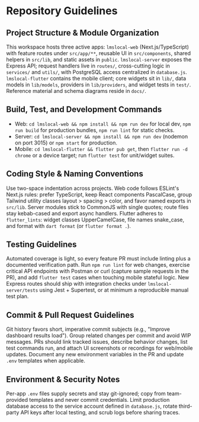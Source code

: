 # Repository Guidelines

## Project Structure & Module Organization
This workspace hosts three active apps: `lmslocal-web` (Next.js/TypeScript) with feature routes under `src/app/**`, reusable UI in `src/components`, shared helpers in `src/lib`, and static assets in `public`. `lmslocal-server` exposes the Express API; request handlers live in `routes/`, cross-cutting logic in `services/` and `utils/`, with PostgreSQL access centralized in `database.js`. `lmslocal-flutter` contains the mobile client; core widgets sit in `lib/`, data models in `lib/models`, providers in `lib/providers`, and widget tests in `test/`. Reference material and schema diagrams reside in `docs/`.

## Build, Test, and Development Commands
- Web: `cd lmslocal-web && npm install && npm run dev` for local dev, `npm run build` for production bundles, `npm run lint` for static checks.
- Server: `cd lmslocal-server && npm install && npm run dev` (nodemon on port 3015) or `npm start` for production.
- Mobile: `cd lmslocal-flutter && flutter pub get`, then `flutter run -d chrome` or a device target; run `flutter test` for unit/widget suites.

## Coding Style & Naming Conventions
Use two-space indentation across projects. Web code follows ESLint's Next.js rules: prefer TypeScript, keep React components PascalCase, group Tailwind utility classes layout > spacing > color, and favor named exports in `src/lib`. Server modules stick to CommonJS with single quotes; route files stay kebab-cased and export async handlers. Flutter adheres to `flutter_lints`: widget classes UpperCamelCase, file names snake_case, and format with `dart format` (or `flutter format .`).

## Testing Guidelines
Automated coverage is light, so every feature PR must include linting plus a documented verification path. Run `npm run lint` for web changes, exercise critical API endpoints with Postman or curl (capture sample requests in the PR), and add `flutter test` cases when touching mobile stateful logic. New Express routes should ship with integration checks under `lmslocal-server/tests` using Jest + Supertest, or at minimum a reproducible manual test plan.

## Commit & Pull Request Guidelines
Git history favors short, imperative commit subjects (e.g., "Improve dashboard results load"). Group related changes per commit and avoid WIP messages. PRs should link tracked issues, describe behavior changes, list test commands run, and attach UI screenshots or recordings for web/mobile updates. Document any new environment variables in the PR and update `.env` templates when applicable.

## Environment & Security Notes
Per-app `.env` files supply secrets and stay git-ignored; copy from team-provided templates and never commit credentials. Limit production database access to the service account defined in `database.js`, rotate third-party API keys after local testing, and scrub logs before sharing traces.
